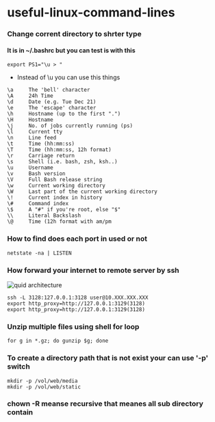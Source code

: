 # useful-linux-command-lines
### Change corrent directory to shrter type 
#### It is in ~/.bashrc but you can test is with this
``` export PS1="\u > " ```
* Instead of \u you can use this things
```
\a     The 'bell' character
\A     24h Time
\d     Date (e.g. Tue Dec 21)
\e     The 'escape' character
\h     Hostname (up to the first ".")
\H     Hostname
\j     No. of jobs currently running (ps)
\l     Current tty
\n     Line feed
\t     Time (hh:mm:ss)
\T     Time (hh:mm:ss, 12h format)
\r     Carriage return
\s     Shell (i.e. bash, zsh, ksh..)
\u     Username
\v     Bash version
\V     Full Bash release string
\w     Current working directory
\W     Last part of the current working directory
\!     Current index in history
\#     Command index
\$     A "#" if you're root, else "$"
\\     Literal Backslash
\@     Time (12h format with am/pm
```

### How to find does each port in used or not 
```
netstate -na | LISTEN
```
### How forward your internet to remote server by ssh
![quid architecture](/pics/squid.png)
```
ssh -L 3128:127.0.0.1:3128 user@10.XXX.XXX.XXX
export http_proxy=http://127.0.0.1:3129(3128)
export http_proxy=http://127.0.0.1:3129(3128)
```
### Unzip multiple files using shell for loop
```
for g in *.gz; do gunzip $g; done
```

### To create a directory path that is not exist your can use '-p' switch
```
mkdir -p /vol/web/media
mkdir -p /vol/web/static
```
### chown -R meanse recursive that meanes all sub directory contain
